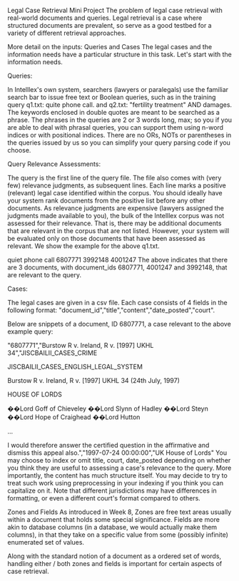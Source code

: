 Legal Case Retrieval Mini Project
The problem of legal case retrieval with real-world documents and queries. Legal retrieval is a case where structured documents are prevalent, so serve as a good testbed for a variety of different retrieval approaches.

More detail on the inputs: Queries and Cases
The legal cases and the information needs have a particular structure in this task. Let's start with the information needs.

Queries:

In Intelllex's own system, searchers (lawyers or paralegals) use the familiar search bar to issue free text or Boolean queries, such as in the training query q1.txt: quite phone call. and q2.txt: "fertility treatment" AND damages. The keywords enclosed in double quotes are meant to be searched as a phrase. The phrases in the queries are 2 or 3 words long, max; so you if you are able to deal with phrasal queries, you can support them using n-word indices or with positional indices. There are no ORs, NOTs or parentheses in the queries issued by us so you can simplify your query parsing code if you choose.

Query Relevance Assessments:

The query is the first line of the query file. The file also comes with (very few) relevance judgments, as subsequent lines. Each line marks a positive (relevant) legal case identified within the corpus. You should ideally have your system rank documents from the positive list before any other documents. As relevance judgments are expensive (lawyers assigned the judgments made available to you), the bulk of the Intelllex corpus was not assessed for their relevance. That is, there may be additional documents that are relevant in the corpus that are not listed. However, your system will be evaluated only on those documents that have been assessed as relevant. We show the example for the above q1.txt.

quiet phone call
6807771
3992148
4001247
The above indicates that there are 3 documents, with document_ids 6807771, 4001247 and 3992148, that are relevant to the query.

Cases:

The legal cases are given in a csv file. Each case consists of 4 fields in the following format: "document_id","title","content","date_posted","court".

Below are snippets of a document, ID 6807771, a case relevant to the above example query:

"6807771","Burstow R v. Ireland, R v. [1997] UKHL 34","JISCBAILII_CASES_CRIME

JISCBAILII_CASES_ENGLISH_LEGAL_SYSTEM


Burstow R v. Ireland, R v. [1997] UKHL 34 (24th July, 1997) 


HOUSE OF LORDS




��Lord Goff of Chieveley ��Lord Slynn of Hadley 
��Lord Steyn
��Lord Hope of Craighead ��Lord 
Hutton

...

I would therefore answer the certified question in 
the affirmative and dismiss this appeal also.","1997-07-24 00:00:00","UK House of Lords"
You may choose to index or omit title, court, date_posted depending on whether you think they are useful to assessing a case's relevance to the query. More importantly, the content has much structure itself. You may decide to try to treat such work using preprocessing in your indexing if you think you can capitalize on it. Note that different jurisdictions may have differences in formatting, or even a different court's format compared to others.

Zones and Fields
As introduced in Week 8, Zones are free text areas usually within a document that holds some special significance. Fields are more akin to database columns (in a database, we would actually make them columns), in that they take on a specific value from some (possibly infinite) enumerated set of values.

Along with the standard notion of a document as a ordered set of words, handling either / both zones and fields is important for certain aspects of case retrieval.
